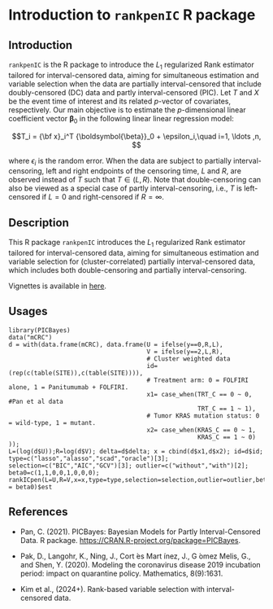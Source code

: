 # Introduction to `rankpenIC` R package




## Introduction
`rankpenIC` is the R package to introduce the $L_1$ regularized Rank estimator tailored for interval-censored data, aiming for simultaneous estimation and variable selection when the data are partially interval-censored that include doubly-censored (DC) data and partly interval-censored (PIC).
Let $T$ and $X$ be the event time of interest and its related $p$-vector of covariates, respectively.
Our main objective is to estimate 
the $p$-dimensional linear coefficient vector ${\boldsymbol{\beta}}_0$
in the following linear linear regression model:

$$T_i = {\bf x}_i^T {\boldsymbol{\beta}}_0 + \epsilon_i,\quad i=1, \ldots ,n, $$

where $\epsilon_i$ is the random error.
When the data are subject to partially interval-censoring, 
left and right endpoints of the censoring time, $L$ and $R$,
are observed instead of $T$ such that $T\in(L,R)$.
Note that double-censoring can also be viewed as 
a special case of partly interval-censoring, 
i.e., $T$ is left-censored if $L=0$ and right-censored if $R=\infty$. 



## Description
This R package `rankpenIC` introduces the $L_1$ regularized Rank estimator tailored for interval-censored data, aiming for simultaneous estimation and variable selection for (cluster-correlated) partially interval-censored data, which includes both double-censoring and partially interval-censoring.

Vignettes is available in [here](http://htmlpreview.github.io/?https://github.com/yejikim1202/rankpenIC/blob/main/vignettes/rankpenIC.html).


## Usages 
```{r}
library(PICBayes)
data("mCRC")
d = with(data.frame(mCRC), data.frame(U = ifelse(y==0,R,L),
                                      V = ifelse(y==2,L,R),
                                      # Cluster weighted data
                                      id=(rep(c(table(SITE)),c(table(SITE)))),
                                      # Treatment arm: 0 = FOLFIRI alone, 1 = Panitumumab + FOLFIRI.
                                      x1= case_when(TRT_C == 0 ~ 0, #Pan et al data
                                                    TRT_C == 1 ~ 1),
                                      # Tumor KRAS mutation status: 0 = wild-type, 1 = mutant.
                                      x2= case_when(KRAS_C == 0 ~ 1,
                                                    KRAS_C == 1 ~ 0)
));
L=(log(d$U));R=log(d$V); delta=d$delta; x = cbind(d$x1,d$x2); id=d$id;
type=c("lasso","alasso","scad","oracle")[3]; selection=c("BIC","AIC","GCV")[3]; outlier=c("without","with")[2]; beta0=c(1,1,0,0,1,0,0,0);
rankICpen(L=U,R=V,x=x,type=type,selection=selection,outlier=outlier,beta0 = beta0)$est
```


## References

* Pan, C. (2021). 
PICBayes: Bayesian Models for Partly Interval-Censored Data. R package. 
https://CRAN.R-project.org/package=PICBayes.

* Pak, D., Langohr, K., Ning, J., Cort ́es Mart ́ınez, J., G ́omez Melis, G., and Shen, Y. (2020). Modeling the coronavirus disease 2019 incubation period: impact on quarantine policy. Mathematics, 8(9):1631.

* Kim et al., (2024+). Rank-based variable selection with interval-censored data.
